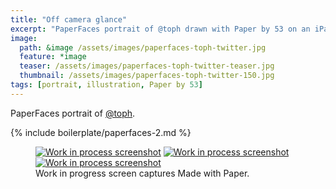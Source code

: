 ```yaml
---
title: "Off camera glance"
excerpt: "PaperFaces portrait of @toph drawn with Paper by 53 on an iPad."
image: 
  path: &image /assets/images/paperfaces-toph-twitter.jpg 
  feature: *image
  teaser: /assets/images/paperfaces-toph-twitter-teaser.jpg
  thumbnail: /assets/images/paperfaces-toph-twitter-150.jpg
tags: [portrait, illustration, Paper by 53]
---
```


PaperFaces portrait of [@toph](http://twitter.com/toph).

{% include boilerplate/paperfaces-2.md %}

<figure class="third">
  <a href="/assets/images/paperfaces-toph-process-1-lg.jpg"><img src="/assets/images/paperfaces-toph-process-1-600.jpg" alt="Work in process screenshot"></a>
  <a href="/assets/images/paperfaces-toph-process-2-lg.jpg"><img src="/assets/images/paperfaces-toph-process-2-600.jpg" alt="Work in process screenshot"></a>
  <a href="/assets/images/paperfaces-toph-process-3-lg.jpg"><img src="/assets/images/paperfaces-toph-process-3-600.jpg" alt="Work in process screenshot"></a>
  <figcaption>Work in progress screen captures Made with Paper.</figcaption>
</figure>
